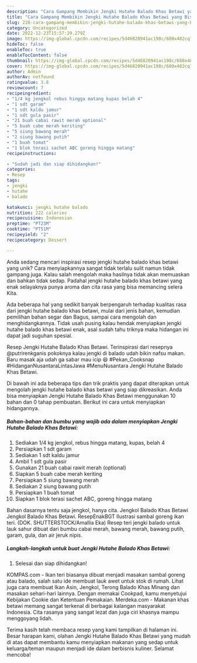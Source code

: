 ```yaml
---
description: "Cara Gampang Membikin Jengki Hutahe Balado Khas Betawi yang Bisa Manjain Lidah"
title: "Cara Gampang Membikin Jengki Hutahe Balado Khas Betawi yang Bisa Manjain Lidah"
slug: 228-cara-gampang-membikin-jengki-hutahe-balado-khas-betawi-yang-bisa-manjain-lidah
category: Uncategorized
date: 2022-12-23T15:57:29.279Z
image: https://img-global.cpcdn.com/recipes/5d46820941ac198c/680x482cq70/jengki-hutahe-balado-khas-betawi-foto-resep-utama.jpg
hideToc: false
enableToc: true
enableTocContent: false
thumbnail: https://img-global.cpcdn.com/recipes/5d46820941ac198c/680x482cq70/jengki-hutahe-balado-khas-betawi-foto-resep-utama.jpg
cover: https://img-global.cpcdn.com/recipes/5d46820941ac198c/680x482cq70/jengki-hutahe-balado-khas-betawi-foto-resep-utama.jpg
author: Admin
authorAv: notfound
ratingvalue: 3.8
reviewcount: 7
recipeingredient:
- "1/4 kg jengkol rebus hingga matang kupas belah 4"
- "1 sdt garam"
- "1 sdt kaldu jamur"
- "1 sdt gula pasir"
- "21 buah cabai rawit merah optional"
- "5 buah cabe merah keriting"
- "5 siung bawang merah"
- "2 siung bawang putih"
- "1 buah tomat"
- "1 blok terasi sachet ABC goreng hingga matang"
recipeinstructions:

- "Sudah jadi dan siap dihidangkan!"
categories:
- Resep
tags:
- jengki
- hutahe
- balado

katakunci: jengki hutahe balado 
nutrition: 222 calories
recipecuisine: Indonesian
preptime: "PT23M"
cooktime: "PT51M"
recipeyield: "2"
recipecategory: Dessert

---
```





Anda sedang mencari inspirasi resep jengki hutahe balado khas betawi yang unik? Cara menyiapkannya sangat tidak terlalu sulit namun tidak gampang juga. Kalau salah mengolah maka hasilnya tidak akan memuaskan dan bahkan tidak sedap. Padahal jengki hutahe balado khas betawi yang enak selayaknya punya aroma dan cita rasa yang bisa memancing selera Kita.





Ada beberapa hal yang sedikit banyak berpengaruh terhadap kualitas rasa dari jengki hutahe balado khas betawi, mulai dari jenis bahan, kemudian pemilihan bahan segar dan Bagus, sampai cara mengolah dan menghidangkannya. Tidak usah pusing kalau hendak menyiapkan jengki hutahe balado khas betawi enak,      asal sudah tahu triknya maka hidangan ini dapat jadi suguhan spesial.














Resep Jengki Hutahe Balado Khas Betawi. Terinspirasi dari resepnya @putrirenkganis pokoknya kalau jengki di balado udah bikin nafsu makan. Baru masak aja udah ga sabar mau icip 😆 #Pekan_Cooksnap #HidanganNusantaraLintasJawa #MenuNusantara Jengki Hutahe Balado Khas Betawi.






Di bawah ini ada beberapa tips dan trik praktis yang dapat diterapkan untuk mengolah jengki hutahe balado khas betawi yang siap dikreasikan. Anda bisa menyiapkan Jengki Hutahe Balado Khas Betawi menggunakan 10 bahan dan 0 tahap pembuatan. Berikut ini cara untuk menyiapkan hidangannya.

<!--inarticleads1-->

##### Bahan-bahan dan bumbu yang wajib ada dalam menyiapkan Jengki Hutahe Balado Khas Betawi:

1. Sediakan 1/4 kg jengkol, rebus hingga matang, kupas, belah 4
1. Persiapkan 1 sdt garam
1. Sediakan 1 sdt kaldu jamur
1. Ambil 1 sdt gula pasir
1. Gunakan 21 buah cabai rawit merah (optional)
1. Siapkan 5 buah cabe merah keriting
1. Persiapkan 5 siung bawang merah
1. Sediakan 2 siung bawang putih
1. Persiapkan 1 buah tomat
1. Siapkan 1 blok terasi sachet ABC, goreng hingga matang


Bahan dasarnya tentu saja jengkol, hanya cita. Jengkol Balado Khas Betawi Jengkol Balado Khas Betawi. ResepEnakBGT Ilustrasi sambal goreng ikan teri. (DOK. SHUTTERSTOCK/Amallia Eka) Resep teri jengki balado untuk lauk sahur dibuat dari bumbu cabai merah, bawang merah, bawang putih, garam, gula, dan air jeruk nipis. 

<!--inarticleads2-->

##### Langkah-langkah untuk buat Jengki Hutahe Balado Khas Betawi:


1. Selesai dan siap dihidangkan!

KOMPAS.com - Ikan teri biasanya dibuat menjadi masakan sambal goreng atau balado, salah satu ide membuat lauk awet untuk stok di rumah. Lihat juga cara membuat Ikan Asin, Jengkol, Terong Balado Khas Minang dan masakan sehari-hari lainnya. Dengan memakai Cookpad, kamu menyetujui Kebijakan Cookie dan Ketentuan Pemakaian. Merdeka.com - Makanan khas betawi memang sangat terkenal di berbagai kalangan masyarakat Indonesia. Cita rasanya yang sangat lezat dan juga ciri khasnya mampu menggoyang lidah. 

Terima kasih telah membaca resep yang kami tampilkan di halaman ini. Besar harapan kami, olahan Jengki Hutahe Balado Khas Betawi yang mudah di atas dapat membantu kamu menyiapkan makanan yang sedap untuk keluarga/teman maupun menjadi ide dalam berbisnis kuliner. Selamat mencoba!
